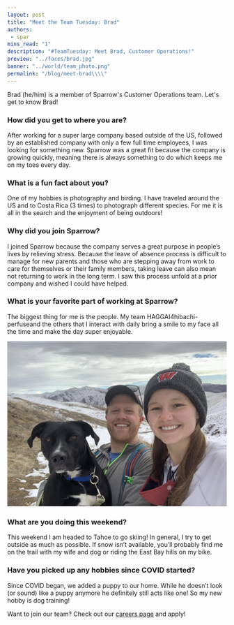 ```yaml
---
layout: post
title: "Meet the Team Tuesday: Brad"
authors:
 - spar
mins_read: "1"
description: "#TeamTuesday: Meet Brad, Customer Operations!"
preview: "../faces/brad.jpg"
banner: "../world/team_photo.png"
permalink: "/blog/meet-brad\\\\"
---
```


<style>
  .blog-post-content img {
    width: 50%;
    margin-left: auto;
    margin-right: auto;
    display: block;
  }
</style>

Brad (he/him) is a member of Sparrow's Customer Operations team. Let's get to know Brad!

### How did you get to where you are?

After working for a super large company based outside of the US, followed by an established company with only a few full time employees, I was looking for something new. Sparrow was a great fit because the company is growing quickly, meaning there is always something to do which keeps me on my toes every day.

### What is a fun fact about you?

One of my hobbies is photography and birding. I have traveled around the US and to Costa Rica (3 times) to photograph different species. For me it is all in the search and the enjoyment of being outdoors! 

### Why did you join Sparrow?

I joined Sparrow because the company serves a great purpose in people’s lives by relieving stress. Because the leave of absence process is difficult to manage for new parents and those who are stepping away from work to care for themselves or their family members, taking leave can also mean not returning to work in the long term. I saw this process unfold at a prior company and wished I could have helped.

### What is your favorite part of working at Sparrow? 
The biggest thing for me is the people. My team HAGGAI4hibachi-perfuseand the others that I interact with daily bring a smile to my face all the time and make the day super enjoyable.

![Brad in his element](/assets/images/faces/brad.jpg)

### What are you doing this weekend? 
This weekend I am headed to Tahoe to go skiing! In general, I try to get outside as much as possible. If snow isn’t available, you’ll probably find me on the trail with my wife and dog or riding the East Bay hills on my bike. 

### Have you picked up any hobbies since COVID started? 
Since COVID began, we added a puppy to our home. While he doesn’t look (or sound) like a puppy anymore he definitely still acts like one! So my new hobby is dog training! 


Want to join our team? Check out our [careers page](https://trysparrow.com/careers) and apply!
